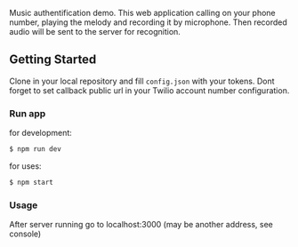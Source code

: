 Music authentification demo.
This web application calling on your phone number, playing the melody and recording it by microphone. Then recorded audio will be sent to the server for recognition.
 
## Getting Started

Clone in your local repository and fill `config.json` with your tokens. Dont forget to set callback public url in your Twilio account number configuration.

### Run app

for development:
```sh
$ npm run dev
````

for uses:
```sh
$ npm start
````

### Usage

After server running go to localhost:3000 (may be another address, see console) 

